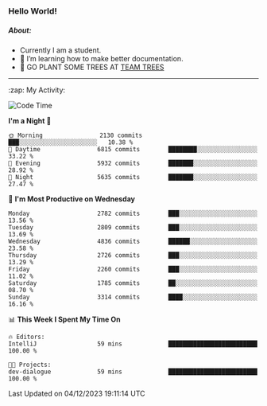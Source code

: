### Hello World!

##### About:
- Currently I am a student.
- 🌱 I’m learning how to make better documentation.
- 🌱 GO PLANT SOME TREES AT [TEAM TREES](https://teamtrees.org/)

---
  <summary>:zap: My Activity:</summary>
  
<!--START_SECTION:waka-->
![Code Time](http://img.shields.io/badge/Code%20Time-1%2C267%20hrs%2047%20mins-blue)

**I'm a Night 🦉** 

```text
🌞 Morning                2130 commits        ███░░░░░░░░░░░░░░░░░░░░░░   10.38 % 
🌆 Daytime                6815 commits        ████████░░░░░░░░░░░░░░░░░   33.22 % 
🌃 Evening                5932 commits        ███████░░░░░░░░░░░░░░░░░░   28.92 % 
🌙 Night                  5635 commits        ███████░░░░░░░░░░░░░░░░░░   27.47 % 
```
📅 **I'm Most Productive on Wednesday** 

```text
Monday                   2782 commits        ███░░░░░░░░░░░░░░░░░░░░░░   13.56 % 
Tuesday                  2809 commits        ███░░░░░░░░░░░░░░░░░░░░░░   13.69 % 
Wednesday                4836 commits        ██████░░░░░░░░░░░░░░░░░░░   23.58 % 
Thursday                 2726 commits        ███░░░░░░░░░░░░░░░░░░░░░░   13.29 % 
Friday                   2260 commits        ███░░░░░░░░░░░░░░░░░░░░░░   11.02 % 
Saturday                 1785 commits        ██░░░░░░░░░░░░░░░░░░░░░░░   08.70 % 
Sunday                   3314 commits        ████░░░░░░░░░░░░░░░░░░░░░   16.16 % 
```


📊 **This Week I Spent My Time On** 

```text
🔥 Editors: 
IntelliJ                 59 mins             █████████████████████████   100.00 % 

🐱‍💻 Projects: 
dev-dialogue             59 mins             █████████████████████████   100.00 % 
```


 Last Updated on 04/12/2023 19:11:14 UTC
<!--END_SECTION:waka-->
